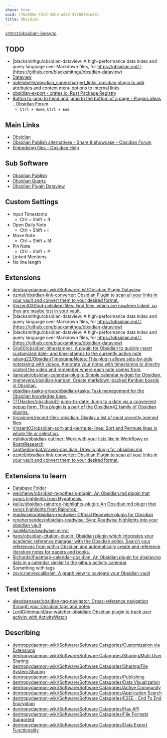 ```yaml
---
share: true
uuid: f76a085e-f2c8-43bd-a852-47760f01e401
title: Obsidian
---
```



[vrtmrz/obsidian-livesync](https://github.com/vrtmrz/obsidian-livesync)

## TODO

* [blacksmithgu/obsidian-dataview: A high-performance data index and query language over Markdown files, for https://obsidian.md/.](https://github.com/blacksmithgu/obsidian-dataview)
* [Dataview](https://blacksmithgu.github.io/obsidian-dataview/)
* [mdelobelle/obsidian\_supercharged\_links: obsidian plugin to add attributes and context menu options to internal links](https://github.com/mdelobelle/obsidian_supercharged_links)
* [obsidian-export - crates.io: Rust Package Registry](https://crates.io/crates/obsidian-export)
* [Button to jump to head and jump to the bottom of a page - Plugins ideas - Obsidian Forum](https://forum.obsidian.md/t/button-to-jump-to-head-and-jump-to-the-bottom-of-a-page/18765)
	* `Ctrl + Home`, `Ctrl + End`
## Main Links

* [Obsidian](https://obsidian.md/)
* [Obsidian Publish alternatives - Share & showcase - Obsidian Forum](https://forum.obsidian.md/t/obsidian-publish-alternatives/22886)
* [Embedding files - Obsidian Help](https://help.obsidian.md/Linking+notes+and+files/Embedding+files)

## Sub Software

* [Obsidian Publish](/7e20362a-e34a-4158-9e39-9a902a082ccf)
* [Obsidian Quartz](/9b6bc4c9-4b11-46b9-a142-e6b4d84b8e92)
* [Obsidian Plugin Dataview](/15656536-0c67-42f0-898b-263e3287568d)

## Custom Settings

* Input Timestamp
	* Ctrl + Shift + R
* Open Daily Note
	* Ctrl + Shift + I
* Move Note
	* Ctrl + Shift + M
* Pin Note
	* Ctrl + Shift + P
* Linked Mentions
* No line length

## Extensions

* [dentropydaemon-wiki/Software/List/Obsidian Plugin Dataview](/undefined)
* [ozntel/obsidian-link-converter: Obsidian Plugin to scan all your links in your vault and convert them to your desired format.](https://github.com/ozntel/obsidian-link-converter)
* [Vinzent03/find-unlinked-files: Find files, which are nowhere linked, so they are maybe lost in your vault.](https://github.com/Vinzent03/find-unlinked-files)
* [blacksmithgu/obsidian-dataview: A high-performance data index and query language over Markdown files, for https://obsidian.md/.](https://github.com/blacksmithgu/obsidian-dataview)
* [blacksmithgu/obsidian-dataview: A high-performance data index and query language over Markdown files, for https://obsidian.md/.](https://github.com/blacksmithgu/obsidian-dataview)
* [Gru80/obsidian-timestamper: A plugin for Obsidian to quickly insert customized date- and time-stamps to the currently active note](https://github.com/Gru80/obsidian-timestamper)
* [juliang22/ObsidianTimestampNotes: This plugin allows side-by-side notetaking with videos. Annotate your notes with timestamps to directly control the video and remember where each note comes from.](https://github.com/juliang22/ObsidianTimestampNotes)
* [liamcain/obsidian-calendar-plugin: Simple calendar widget for Obsidian.](https://github.com/liamcain/obsidian-calendar-plugin)
* [mgmeyers/obsidian-kanban: Create markdown-backed Kanban boards in Obsidian.](https://github.com/mgmeyers/obsidian-kanban)
* [obsidian-tasks-group/obsidian-tasks: Task management for the Obsidian knowledge base.](https://github.com/obsidian-tasks-group/obsidian-tasks)
* [TfTHacker/obsidian42-jump-to-date: Jump to a date via a convenient popup form. This plugin is a part of the Obsidian42 family of Obsidian plugins.](https://github.com/TfTHacker/obsidian42-jump-to-date)
* [tgrosinger/recent-files-obsidian: Display a list of most recently opened files](https://github.com/tgrosinger/recent-files-obsidian)
* [Vinzent03/obsidian-sort-and-permute-lines: Sort and Permute lines in whole file or selection.](https://github.com/Vinzent03/obsidian-sort-and-permute-lines)
* [vslinko/obsidian-outliner: Work with your lists like in Workflowy or RoamResearch](https://github.com/vslinko/obsidian-outliner)
* [zapthedingbat/drawio-obsidian: Draw.io plugin for obsidian.md](https://github.com/zapthedingbat/drawio-obsidian)
* [ozntel/obsidian-link-converter: Obsidian Plugin to scan all your links in your vault and convert them to your desired format.](https://github.com/ozntel/obsidian-link-converter)

## Extensions to learn

* [Database Folder](https://rafaelgb.github.io/obsidian-db-folder/)
* [weichenw/obsidian-hypothesis-plugin: An Obsidian.md plugin that syncs highlights from Hypothesis.](https://github.com/weichenw/obsidian-hypothesis-plugin)
* [kaiiiz/obsidian-raindrop-highlights-plugin: An Obsidian.md plugin that syncs highlights from Raindrop.](https://github.com/kaiiiz/obsidian-raindrop-highlights-plugin)
* [readwiseio/obsidian-readwise: Official Readwise plugin for Obsidian](https://github.com/readwiseio/obsidian-readwise)
* [renehernandez/obsidian-readwise: Sync Readwise highlights into your obsidian vault](https://github.com/renehernandez/obsidian-readwise)
* [jsonMartin/readwise-mirror](https://github.com/jsonMartin/readwise-mirror)
* [hans/obsidian-citation-plugin: Obsidian plugin which integrates your academic reference manager with the Obsidian editor. Search your references from within Obsidian and automatically create and reference literature notes for papers and books.](https://github.com/hans/obsidian-citation-plugin)
* [Richardsl/heatmap-calendar-obsidian: An Obsidian plugin for displaying data in a calendar similar to the github activity calendar](https://github.com/Richardsl/heatmap-calendar-obsidian)
* Something with tags
* [zsviczian/excalibrain: A graph view to navigate your Obsidian vault](https://github.com/zsviczian/excalibrain)

## Test Extensions

* [alexobenauer/obsidian-tag-navigator: Cross-reference navigation through your Obsidian tags and notes](https://github.com/alexobenauer/obsidian-tag-navigator)
* [LordGrimmauld/aw-watcher-obsidian: Obsidian plugin to track user activity with ActivityWatch](https://github.com/LordGrimmauld/aw-watcher-obsidian)

## Describing

* [dentropydaemon-wiki/Software/Software Catagories/Customization via Extensions](/undefined)
* [dentropydaemon-wiki/Software/Software Catagories/Sharing/Multi User Sharing](/undefined)
* [dentropydaemon-wiki/Software/Software Catagories/Sharing/File System Sharing](/undefined)
* [dentropydaemon-wiki/Software/Software Catagories/Publishing](/undefined)
* [dentropydaemon-wiki/Software/Software Catagories/Data Visualization](/undefined)
* [dentropydaemon-wiki/Software/Software Catagories/Active Community](/undefined)
* [dentropydaemon-wiki/Software/Software Catagories/Application Search](/undefined)
* [dentropydaemon-wiki/Software/Software Catagories/E2EE - End To End Encryption](/undefined)
* [dentropydaemon-wiki/Software/Software Catagories/Has API](/undefined)
* [dentropydaemon-wiki/Software/Software Catagories/File Formats Supported](/undefined)
* [dentropydaemon-wiki/Software/Software Catagories/Data Export Functionality](/undefined)
